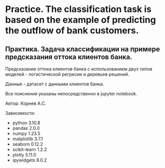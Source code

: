 # Practice. The classification task is based on the example of predicting the outflow of bank customers.

## Практика. Задача классификации на примере предсказания оттока клиентов банка.

Предсказание оттока клиентов банка с использованием двух типов моделей - логистической регресии и деревьев решений.

Данные - датасет с данными клиентов банка.

Все пояснения указаны непосредственно в jupyter notebook.

Автор: Корнев А.С.

Зависимости:
- python 3.10.8
- pandas 2.0.0
- numpy 1.23.5
- matplotlib 3.7.1
- seaborn 0.12.2
- scikit-learn 1.2.2
- plotly 5.11.0
- ipywidgets 8.0.2

